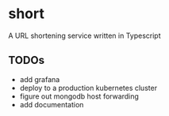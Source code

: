 # short 
A URL shortening service written in Typescript

## TODOs
- add grafana
- deploy to a production kubernetes cluster
- figure out mongodb host forwarding
- add documentation